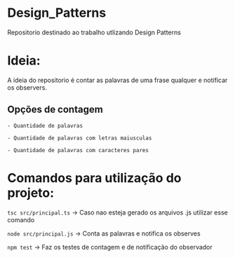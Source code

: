 # Design_Patterns
Repositorio destinado ao trabalho utlizando Design Patterns

# Ideia:
A ideia do repositorio é contar as palavras de uma frase qualquer e notificar os observers.

## Opções de contagem

    - Quantidade de palavras

    - Quantidade de palavras com letras maiusculas
    
    - Quantidade de palavras com caracteres pares


# Comandos para utilização do projeto:

```tsc src/principal.ts``` -> Caso nao esteja gerado os arquivos .js utilizar esse comando

```node src/principal.js``` -> Conta as palavras e notifica os observes

```npm test``` -> Faz os testes de contagem e de notificação do observador

